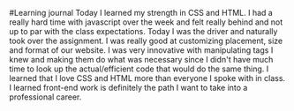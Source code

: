 #Learning journal
Today I learned my strength in CSS and HTML. I had a really hard time with javascript over the week and felt really behind and not up to par with the class expectations. Today I was the driver and naturally took over the assignment. I was really good at customizing placement, size and format of our website. I was very innovative with manipulating tags I knew and making them do what was necessary since I didn't have much time to look up the actual/efficient code that would do the same thing. I learned that I love CSS and HTML more than everyone I spoke with in class. I learned front-end work is definitely the path I want to take into a professional career. 
